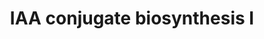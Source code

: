 ---
authors:
- Anwesha
- Susan
- Eweitz
description: Developed by Gramene.org  Source:[http://plantreactome.gramene.org/ Plant
  Reactome].
last-edited: 2021-05-26
organisms:
- Oryza sativa
redirect_from:
- /index.php/Pathway:WP2951
- /instance/WP2951
revision: null
schema-jsonld:
- '@context': https://schema.org/
  '@id': https://wikipathways.github.io/pathways/WP2951.html
  '@type': Dataset
  creator:
    '@type': Organization
    name: WikiPathways
  description: Developed by Gramene.org  Source:[http://plantreactome.gramene.org/
    Plant Reactome].
  keywords:
  - ''
  - 5-O-(indol-3-ylacetyl-myo-inositol)
  - D-galactoside
  - Ins
  - L-arabinoside
  - UDP
  - UDP-Glc
  - UDP-L-arabinose
  - UDP-galactose
  - beta-D-glucose
  - beta-glucosyltransferase
  - indole-3-acetate
  - indole-3-acetyl-beta-1-D-glucose
  - indole-3-yl-acetyl-myo-inositol
  license: CC0
  name: IAA conjugate biosynthesis I
seo: CreativeWork
title: IAA conjugate biosynthesis I
wpid: WP2951
---